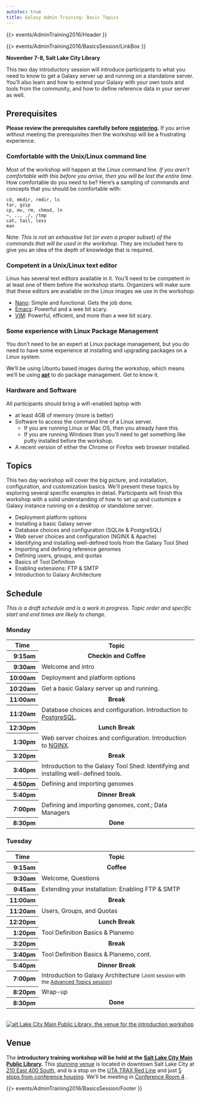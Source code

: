```yaml
---
autotoc: true
title: Galaxy Admin Training: Basic Topics
---
```

{{> events/AdminTraining2016/Header }}



<div class='right'>{{> events/AdminTraining2016/BasicsSession/LinkBox }}</div>

**November 7-8, Salt Lake City Library**

This two day introductory session will introduce participants to what you need to know to get a Galaxy server up and running on a standalone server. You'll also learn and how to extend your Galaxy with your own tools and tools from the community, and how to define reference data in your server as well.

## Prerequisites

**Please review the prerequisites carefully before [registering](/src/events/AdminTraining2016/Registration/index.md).**  If you arrive without meeting the prerequisites then the workshop will be a frustrating experience.

### Comfortable with the Unix/Linux command line

Most of the workshop will happen at the Linux command line.  *If you aren’t comfortable with this before you arrive, then you will be lost the entire time.*  How comfortable do you need to be?  Here’s a sampling of commands and concepts that you should be comfortable with:
  ```
cd, mkdir, rmdir, ls
tar, gzip
cp, mv, rm, chmod, ln 
~, .., ./, /tmp
cat, tail, less
man
```


Note: *This is not an exhaustive list (or even a proper subset) of the commands that will be used in the workshop.*  They are included here to give you an idea of the depth of knowledge that is required.


### Competent in a Unix/Linux text editor

Linux has several text editors available in it.  You’ll need to be competent in at least one of them before the workshop starts.  Organizers will make sure that these editors are available on the Linux images we use in the workshop:

* [Nano](https://www.nano-editor.org/): Simple and functional.  Gets the job done.
* [Emacs](https://www.gnu.org/software/emacs/): Powerful and a wee bit scary.
* [VIM](http://www.vim.org/): Powerful, efficient, and more than a wee bit scary.

### Some experience with Linux Package Management

You don’t need to be an expert at Linux package management, but you do need to have some experience at installing and upgrading packages on a Linux system.

We’ll be using Ubuntu based images during the workshop, which means we’ll be using **[apt](https://help.ubuntu.com/community/AptGet/Howto)** to do package management.  Get to know it.

### Hardware and Software

All participants should bring a wifi-enabled laptop with 

* at least 4GB of memory (more is better)
* Software to access the command line of a Linux server.
  * If you are running Linux or Mac OS, then you already have this.
  * If you are running Windows than you’ll need to get something like putty installed before the workshop.
* A recent version of either the Chrome or Firefox web browser installed.

## Topics

This two day workshop will cover the big picture, and installation, configuration, and customization basics.  We'll present these topics by exploring several specific examples in detail.  Participants will finish this workshop with a solid understanding of how to set up and customize a Galaxy instance running on a desktop or standalone server.

* Deployment platform options
* Installing a basic Galaxy server 
* Database choices and configuration  (SQLite & PostgreSQL)
* Web server choices and configuration  (NGINX & Apache)
* Identifying and installing well-defined tools from the Galaxy Tool Shed
* Importing and defining reference genomes
* Defining users, groups, and quotas
* Basics of Tool Definition
* Enabling extensions: FTP & SMTP
* Introduction to Galaxy Architecture

## Schedule

*This is a draft schedule and is a work in progress. Topic order and specific start and end times are likely to change.*

### Monday

<table>
  <tr class="th" >
    <th> Time </th>
    <th> Topic </th>
  </tr>
  <tr>
    <th style=" text-align: right;"> 9:15am </th>
    <td style=" text-align: center;"> <strong>Checkin and Coffee</strong> </td>
  </tr>
  <tr>
    <th style=" text-align: right;"> 9:30am </th>
    <td> Welcome and intro</td>
  </tr>
  <tr>
    <th style=" text-align: right;"> 10:00am </th>
    <td> Deployment and platform options </td>
  </tr>
  <tr>
    <th style=" text-align: right;"> 10:20am </th>
    <td> Get a basic Galaxy server up and running. </td>
  </tr>
  <tr>
    <th style=" text-align: right;"> 11:00am </th>
    <td style=" text-align: center;"> <strong>Break</strong> </td>
  </tr>
  <tr>
    <th style=" text-align: right;"> 11:20am </th>
    <td> Database choices and configuration. Introduction to <a href='https://www.postgresql.org/'>PostgreSQL</a>. </td>
  </tr>
  <tr>
    <th style=" text-align: right;"> 12:30pm </th>
    <td style=" text-align: center;"> <strong>Lunch Break</strong> </td>
  </tr>
  <tr>
    <th style=" text-align: right;"> 1:30pm </th>
    <td> Web server choices and configuration. Introduction to <a href='https://nginx.org/en/'>NGINX</a>. </td>
  </tr>
  <tr>
    <th style=" text-align: right;"> 3:20pm </th>
    <td style=" text-align: center;"> <strong>Break</strong> </td>
  </tr>
  <tr>
    <th style=" text-align: right;"> 3:40pm </th>
    <td> Introduction to the Galaxy Tool Shed: Identifying and installing well-defined tools. </td>
  </tr>
  <tr>
    <th style=" text-align: right;"> 4:50pm </th>
    <td> Defining and importing genomes </td>
  </tr>
  <tr>
    <th style=" text-align: right;"> 5:40pm </th>
    <td style=" text-align: center;"> <strong>Dinner Break</strong> </td>
  </tr>
  <tr>
    <th style=" text-align: right;"> 7:00pm </th>
    <td> Defining and importing genomes, cont.; Data Managers </td>
  </tr>
  <tr>
    <th style=" text-align: right;"> 8:30pm </th>
    <td style=" text-align: center;"> <strong>Done</strong> </td>
  </tr>
</table>


### Tuesday

<table>
  <tr class="th" >
    <th> Time </th>
    <th> Topic </th>
  </tr>
  <tr>
    <th style=" text-align: right;"> 9:15am </th>
    <td style=" text-align: center;"> <strong>Coffee</strong> </td>
  </tr>
  <tr>
    <th style=" text-align: right;"> 9:30am </th>
    <td> Welcome, Questions </td>
  </tr>
  <tr>
    <th style=" text-align: right;"> 9:45am </th>
    <td> Extending your installation: Enabling FTP & SMTP </td>
  </tr>
  <tr>
    <th style=" text-align: right;"> 11:00am </th>
    <td style=" text-align: center;"> <strong>Break</strong> </td>
  </tr>
  <tr>
    <th style=" text-align: right;"> 11:20am </th>
    <td> Users, Groups, and Quotas </td>
  </tr>
  <tr>
    <th style=" text-align: right;"> 12:20pm </th>
    <td style=" text-align: center;"> <strong>Lunch Break</strong> </td>
  </tr>
  <tr>
    <th style=" text-align: right;"> 1:20pm </th>
    <td> Tool Definition Basics & Planemo </td>
  </tr>
  <tr>
    <th style=" text-align: right;"> 3:20pm </th>
    <td style=" text-align: center;"> <strong>Break</strong> </td>
  </tr>
  <tr>
    <th style=" text-align: right;"> 3:40pm </th>
    <td> Tool Definition Basics & Planemo, cont. </td>
  </tr>
  <tr>
    <th style=" text-align: right;"> 5:40pm </th>
    <td style=" text-align: center;"> <strong>Dinner Break</strong> </td>
  </tr>
  <tr>
    <th style=" text-align: right;"> 7:00pm </th>
    <td> Introduction to Galaxy Architecture <span style="font-size: smaller;"> (Joint session with the <a href='/src/events/AdminTraining2016/AdvancedSession/index.md'>Advanced Topics session</a>) </span> </td>
  </tr>
  <tr>
    <th style=" text-align: right;"> 8:20pm </th>
    <td> Wrap-up </td>
  </tr>
  <tr>
    <th style=" text-align: right;"> 8:30pm </th>
    <td style=" text-align: center;"> <strong>Done</strong> </td>
  </tr>
</table>




<div class='right'><br />
<a href='http://www.slcpl.lib.ut.us/branches/view/Main+Library'><img src="/src/events/AdminTraining2016/SLCLibrary1.jpg" alt="alt Lake City Main Public Library, the venue for the introduction workshop"  /></a>
</div>

## Venue

The **introductory training workshop will be held at the [Salt Lake City Main Public Library](http://www.slcpl.lib.ut.us/branches/view/Main+Library).**  This [stunning venue](https://www.google.com/search?tbm=isch&q=salt+lake+city+library) is located in downtown Salt Lake City at [210 East 400 South](https://drive.google.com/open?id=1vC6J8BdrMDQo_cIJvTr9pjUGGcA&usp=sharing), and is a stop on the [UTA TRAX Red Line](https://www.rideuta.com/Rider-Tools/Schedules-and-Maps/703-Red-Line) and just [5 stops from conference housing](https://drive.google.com/open?id=1vC6J8BdrMDQo_cIJvTr9pjUGGcA&usp=sharing).  We'll be meeting in [Conference Room 4](http://www.slcpl.lib.ut.us/rooms/) .

{{> events/AdminTraining2016/BasicsSession/Footer }}
